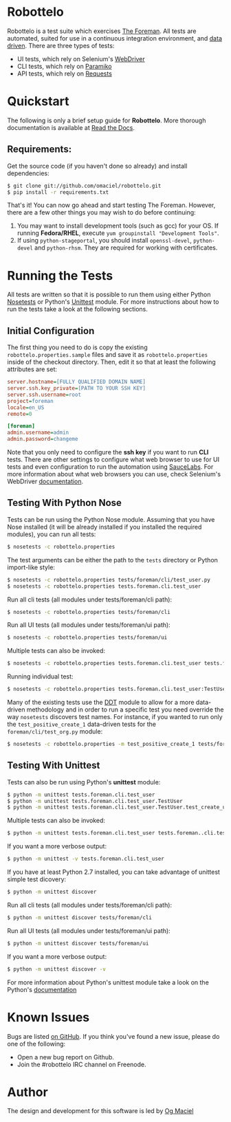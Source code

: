 Robottelo
=========

Robottelo is a test suite which exercises [The Foreman](http://theforeman.org/).
All tests are automated, suited for use in a continuous integration environment,
and [data driven](http://en.wikipedia.org/wiki/Data-driven_testing). There are
three types of tests:

* UI tests, which rely on Selenium's
  [WebDriver](http://docs.seleniumhq.org/projects/webdriver/)
* CLI tests, which rely on [Paramiko](http://www.paramiko.org/)
* API tests, which rely on
  [Requests](http://docs.python-requests.org/en/latest/)

Quickstart
==========

The following is only a brief setup guide for **Robottelo**. More thorough
documentation is available at [Read the
Docs](http://robottelo.readthedocs.org/en/latest/).

Requirements:
-------------

Get the source code (if you haven't done so already) and install dependencies:

```bash
$ git clone git://github.com/omaciel/robottelo.git
$ pip install -r requirements.txt
```

That's it! You can now go ahead and start testing The Foreman. However, there
are a few other things you may wish to do before continuing:

1. You may want to install development tools (such as gcc) for your OS. If
   running **Fedora/RHEL**, execute `yum groupinstall "Development Tools"`.
2. If using `python-stageportal`, you should install `openssl-devel`,
   `python-devel` and `python-rhsm`. They are required for working with
   certificates.

Running the Tests
=================

All tests are written so that it is possible to run them using either Python
[Nosetests](https://nose.readthedocs.org/en/latest/man.html) or Python's
[Unittest](http://docs.python.org/2/library/unittest.html) module. For more
instructions about how to run the tests take a look at the following sections.

Initial Configuration
---------------------

The first thing you need to do is copy the existing
`robottelo.properties.sample` files and save it as `robottelo.properties` inside
of the checkout directory. Then, edit it so that at least the following
attributes are set:

```INI
server.hostname=[FULLY QUALIFIED DOMAIN NAME]
server.ssh.key_private=[PATH TO YOUR SSH KEY]
server.ssh.username=root
project=foreman
locale=en_US
remote=0

[foreman]
admin.username=admin
admin.password=changeme
```

Note that you only need to configure the **ssh key** if you want to run **CLI**
tests. There are other settings to configure what web browser to use for UI
tests and even configuration to run the automation using
[SauceLabs](https://saucelabs.com/). For more information about what web
browsers you can use, check Selenium's WebDriver
[documentation](http://docs.seleniumhq.org/projects/webdriver/).

Testing With Python Nose
------------------------

Tests can be run using the Python Nose module. Assuming that you have Nose
installed (it will be already installed if you installed the required modules),
you can run all tests:

```bash
$ nosetests -c robottelo.properties
```

The test arguments can be either the path to the `tests` directory or Python
import-like style:

```bash
$ nosetests -c robottelo.properties tests/foreman/cli/test_user.py
$ nosetests -c robottelo.properties tests.foreman.cli.test_user
```

Run all cli tests (all modules under tests/foreman/cli path):

```bash
$ nosetests -c robottelo.properties tests/foreman/cli
```

Run all UI tests (all modules under tests/foreman/ui path):

```bash
$ nosetests -c robottelo.properties tests/foreman/ui
```

Multiple tests can also be invoked:

```bash
$ nosetests -c robottelo.properties tests.foreman.cli.test_user tests.foreman.cli.test_model
```

Running individual test:

```bash
$ nosetests -c robottelo.properties tests.foreman.cli.test_user:TestUser.test_create_user_utf8
```

Many of the existing tests use the [DDT](http://ddt.readthedocs.org/en/latest/)
module to allow for a more data-driven methodology and in order to run a
specific test you need override the way `nosetests` discovers test names. For
instance, if you wanted to run only the `test_positive_create_1` data-driven
tests for the `foreman/cli/test_org.py` module:

```bash
$ nosetests -c robottelo.properties -m test_positive_create_1 tests/foreman/cli/test_org.py
```

Testing With Unittest
---------------------

Tests can also be run using Python's **unittest** module:

```bash
$ python -m unittest tests.foreman.cli.test_user
$ python -m unittest tests.foreman.cli.test_user.TestUser
$ python -m unittest tests.foreman.cli.test_user.TestUser.test_create_user_utf8
```

Multiple tests can also be invoked:

```bash
$ python -m unittest tests.foreman.cli.test_user tests.foreman..cli.test_model
```

If you want a more verbose output:

```bash
$ python -m unittest -v tests.foreman.cli.test_user
```

If you have at least Python 2.7 installed, you can take advantage of unittest
simple test dicovery:

```bash
$ python -m unittest discover
```

Run all cli tests (all modules under tests/foreman/cli path):

```bash
$ python -m unittest discover tests/foreman/cli
```

Run all UI tests (all modules under tests/foreman/ui path):

```bash
$ python -m unittest discover tests/foreman/ui
```

If you want a more verbose output:

```bash
$ python -m unittest discover -v
```

For more information about Python's unittest module take a look on the Python's
[documentation](http://docs.python.org/2/library/unittest.html)

Known Issues
============

Bugs are listed [on GitHub](https://github.com/omaciel/robottelo/issues). If you
think you've found a new issue, please do one of the following:

* Open a new bug report on Github.
* Join the #robottelo IRC channel on Freenode.

Author
======

The design and development for this software is led by [Og
Maciel](http://www.ogmaciel.com)
